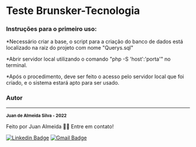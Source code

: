 # Teste Brunsker-Tecnologia

### Instruções para o primeiro uso:

*Necessário criar a base, o script para a criação do banco de dados está localizado na raiz do projeto com nome "Querys.sql"

*Abrir servidor local utilizando o comando "php -S 'host':'porta'" no terminal.

*Após o procedimento, deve ser feito o acesso pelo servidor local que foi criado, e o sistema estará apto para ser usado.

### Autor
---


 <sub><b>Juan de Almeida Silva - 2022</b></sub></a> 


Feito por Juan Almeida 👋🏽 Entre em contato!

[![Linkedin Badge](https://img.shields.io/badge/-Juan-blue?style=flat-square&logo=Linkedin&logoColor=white&link=https://www.linkedin.com/in/juan-de-almeida-silva-ab144b21a/)](https://www.linkedin.com/in/juan-de-almeida-silva-ab144b21a/) 
[![Gmail Badge](https://img.shields.io/badge/-juanalmeida789@gmail.com-c14438?style=flat-square&logo=Gmail&logoColor=white&link=mailto:juanalmeida789@gmail.com)](mailto:juanalmeida789@gmail.com)
